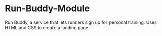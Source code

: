 # Run-Buddy-Module
Run Buddy, a service that lets runners sign up for personal training.  Uses HTML and CSS to create a landing page
